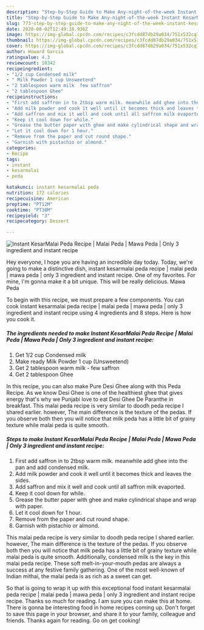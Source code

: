 ```yaml
---
description: "Step-by-Step Guide to Make Any-night-of-the-week Instant KesarMalai Peda Recipe | Malai Peda | Mawa Peda | Only 3 ingredient and instant recipe"
title: "Step-by-Step Guide to Make Any-night-of-the-week Instant KesarMalai Peda Recipe | Malai Peda | Mawa Peda | Only 3 ingredient and instant recipe"
slug: 773-step-by-step-guide-to-make-any-night-of-the-week-instant-kesarmalai-peda-recipe-malai-peda-mawa-peda-only-3-ingredient-and-instant-recipe
date: 2020-08-02T12:49:18.936Z
image: https://img-global.cpcdn.com/recipes/c3fcdd87db29a034/751x532cq70/instant-kesarmalai-peda-recipe-malai-peda-mawa-peda-only-3-ingredient-and-instant-recipe-recipe-main-photo.jpg
thumbnail: https://img-global.cpcdn.com/recipes/c3fcdd87db29a034/751x532cq70/instant-kesarmalai-peda-recipe-malai-peda-mawa-peda-only-3-ingredient-and-instant-recipe-recipe-main-photo.jpg
cover: https://img-global.cpcdn.com/recipes/c3fcdd87db29a034/751x532cq70/instant-kesarmalai-peda-recipe-malai-peda-mawa-peda-only-3-ingredient-and-instant-recipe-recipe-main-photo.jpg
author: Howard Garcia
ratingvalue: 4.3
reviewcount: 10342
recipeingredient:
- "1/2 cup Condensed milk"
- " Milk Powder 1 cup Unsweetend"
- "2 tablespoon warm milk  few saffron"
- "2 tablespoon Ghee"
recipeinstructions:
- "First add saffron in to 2tbsp warm milk. meanwhile add ghee into the pan and add condensed milk."
- "Add milk powder and cook it well until it becomes thick and leaves the sides."
- "Add saffron and mix it well and cook until all saffron milk evaported."
- "Keep it cool down for while."
- "Grease the butter paper with ghee and make cylindrical shape and wrap with paper."
- "Let it cool down for 1 hour."
- "Remove from the paper and cut round shape."
- "Garnish with pistachio or almond."
categories:
- Recipe
tags:
- instant
- kesarmalai
- peda

katakunci: instant kesarmalai peda 
nutrition: 172 calories
recipecuisine: American
preptime: "PT12M"
cooktime: "PT38M"
recipeyield: "3"
recipecategory: Dessert

---
```



![Instant KesarMalai Peda Recipe | Malai Peda | Mawa Peda | Only 3 ingredient and instant recipe](https://img-global.cpcdn.com/recipes/c3fcdd87db29a034/751x532cq70/instant-kesarmalai-peda-recipe-malai-peda-mawa-peda-only-3-ingredient-and-instant-recipe-recipe-main-photo.jpg)

Hey everyone, I hope you are having an incredible day today. Today, we're going to make a distinctive dish, instant kesarmalai peda recipe | malai peda | mawa peda | only 3 ingredient and instant recipe. One of my favorites. For mine, I'm gonna make it a bit unique. This will be really delicious.
 Mawa Peda 

To begin with this recipe, we must prepare a few components. You can cook instant kesarmalai peda recipe | malai peda | mawa peda | only 3 ingredient and instant recipe using 4 ingredients and 8 steps. Here is how you cook it.

<!--inarticleads1-->

##### The ingredients needed to make Instant KesarMalai Peda Recipe | Malai Peda | Mawa Peda | Only 3 ingredient and instant recipe:

1. Get 1/2 cup Condensed milk
1. Make ready  Milk Powder 1 cup (Unsweetend)
1. Get 2 tablespoon warm milk - few saffron
1. Get 2 tablespoon Ghee


In this recipe, you can also make Pure Desi Ghee along with this Peda Recipe. As we know Desi Ghee is one of the healthiest ghee that gives energy that&#39;s why we Punjabi love to eat Desi Ghee De Paranthe in breakfast. This malai peda recipe is very similar to doodh peda recipe I shared earlier. however, The main difference is the texture of the pedas. If you observe both then you will notice that milk peda has a little bit of grainy texture while malai peda is quite smooth. 

<!--inarticleads2-->

##### Steps to make Instant KesarMalai Peda Recipe | Malai Peda | Mawa Peda | Only 3 ingredient and instant recipe:

1. First add saffron in to 2tbsp warm milk. meanwhile add ghee into the pan and add condensed milk.
1. Add milk powder and cook it well until it becomes thick and leaves the sides.
1. Add saffron and mix it well and cook until all saffron milk evaported.
1. Keep it cool down for while.
1. Grease the butter paper with ghee and make cylindrical shape and wrap with paper.
1. Let it cool down for 1 hour.
1. Remove from the paper and cut round shape.
1. Garnish with pistachio or almond.


This malai peda recipe is very similar to doodh peda recipe I shared earlier. however, The main difference is the texture of the pedas. If you observe both then you will notice that milk peda has a little bit of grainy texture while malai peda is quite smooth. Additionally, condensed milk is the key in this malai peda recipe. These soft melt-in-your-mouth pedas are always a success at any festive family gathering. One of the most well-known of Indian mithai, the malai peda is as rich as a sweet can get. 

So that is going to wrap it up with this exceptional food instant kesarmalai peda recipe | malai peda | mawa peda | only 3 ingredient and instant recipe recipe. Thanks so much for reading. I am sure you can make this at home. There is gonna be interesting food in home recipes coming up. Don't forget to save this page in your browser, and share it to your family, colleague and friends. Thanks again for reading. Go on get cooking!

